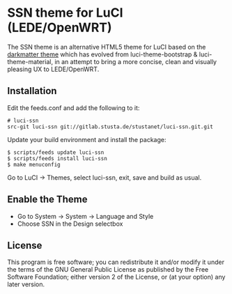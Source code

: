 SSN theme for LuCI (LEDE/OpenWRT)
========================================

The SSN theme is an alternative HTML5 theme for LuCI based on the
[darkmatter theme](https://github.com/apollo-ng/luci-theme-darkmatter) which
has evolved from luci-theme-bootstrap & luci-theme-material, in an attempt to
bring a more concise, clean and visually pleasing UX to LEDE/OpenWRT.


Installation
------------

Edit the feeds.conf and add the following to it:

    # luci-ssn
    src-git luci-ssn git://gitlab.stusta.de/stustanet/luci-ssn.git.git

Update your build environment and install the package:

    $ scripts/feeds update luci-ssn
    $ scripts/feeds install luci-ssn
    $ make menuconfig

Go to LuCI -> Themes, select luci-ssn, exit, save and build as usual.

Enable the Theme
----------------

  * Go to System -> System -> Language and Style
  * Choose SSN in the Design selectbox

License
-------

This program is free software; you can redistribute it and/or
modify it under the terms of the GNU General Public License
as published by the Free Software Foundation; either version 2
of the License, or (at your option) any later version.
